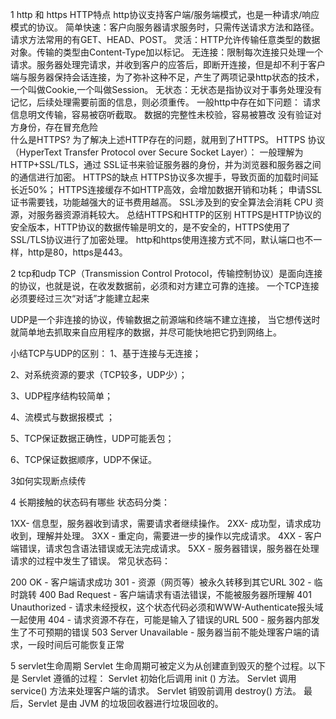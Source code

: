 1 http 和 https
    HTTP特点
    http协议支持客户端/服务端模式，也是一种请求/响应模式的协议。
    简单快速：客户向服务器请求服务时，只需传送请求方法和路径。请求方法常用的有GET、HEAD、POST。
    灵活：HTTP允许传输任意类型的数据对象。传输的类型由Content-Type加以标记。
    无连接：限制每次连接只处理一个请求。服务器处理完请求，并收到客户的应答后，即断开连接，但是却不利于客户端与服务器保持会话连接，为了弥补这种不足，产生了两项记录http状态的技术，一个叫做Cookie,一个叫做Session。
    无状态：无状态是指协议对于事务处理没有记忆，后续处理需要前面的信息，则必须重传。
    一般http中存在如下问题：
        请求信息明文传输，容易被窃听截取。
        数据的完整性未校验，容易被篡改
        没有验证对方身份，存在冒充危险  
    什么是HTTPS?
    为了解决上述HTTP存在的问题，就用到了HTTPS。
        HTTPS 协议（HyperText Transfer Protocol over Secure Socket Layer）：
    一般理解为HTTP+SSL/TLS，通过 SSL证书来验证服务器的身份，并为浏览器和服务器之间的通信进行加密。
    HTTPS的缺点
    HTTPS协议多次握手，导致页面的加载时间延长近50%；
    HTTPS连接缓存不如HTTP高效，会增加数据开销和功耗；
    申请SSL证书需要钱，功能越强大的证书费用越高。
    SSL涉及到的安全算法会消耗 CPU 资源，对服务器资源消耗较大。
    总结HTTPS和HTTP的区别
    HTTPS是HTTP协议的安全版本，HTTP协议的数据传输是明文的，是不安全的，HTTPS使用了SSL/TLS协议进行了加密处理。
    http和https使用连接方式不同，默认端口也不一样，http是80，https是443。

2 tcp和udp
TCP（Transmission Control Protocol，传输控制协议）是面向连接的协议，也就是说，在收发数据前，必须和对方建立可靠的连接。
 一个TCP连接必须要经过三次“对话”才能建立起来
 
 UDP是一个非连接的协议，传输数据之前源端和终端不建立连接， 当它想传送时就简单地去抓取来自应用程序的数据，并尽可能快地把它扔到网络上。

小结TCP与UDP的区别：
1、基于连接与无连接；

2、对系统资源的要求（TCP较多，UDP少）；

3、UDP程序结构较简单；

4、流模式与数据报模式 ；

5、TCP保证数据正确性，UDP可能丢包；

6、TCP保证数据顺序，UDP不保证。


3如何实现断点续传

4 长期接触的状态码有哪些 
状态码分类：

1XX- 信息型，服务器收到请求，需要请求者继续操作。
2XX- 成功型，请求成功收到，理解并处理。
3XX - 重定向，需要进一步的操作以完成请求。
4XX - 客户端错误，请求包含语法错误或无法完成请求。
5XX - 服务器错误，服务器在处理请求的过程中发生了错误。
常见状态码：

200 OK - 客户端请求成功
301 - 资源（网页等）被永久转移到其它URL
302 - 临时跳转
400 Bad Request - 客户端请求有语法错误，不能被服务器所理解
401 Unauthorized - 请求未经授权，这个状态代码必须和WWW-Authenticate报头域一起使用
404 - 请求资源不存在，可能是输入了错误的URL
500 - 服务器内部发生了不可预期的错误
503 Server Unavailable - 服务器当前不能处理客户端的请求，一段时间后可能恢复正常

5 servlet生命周期
Servlet 生命周期可被定义为从创建直到毁灭的整个过程。以下是 Servlet 遵循的过程：
Servlet 初始化后调用 init () 方法。
Servlet 调用 service() 方法来处理客户端的请求。
Servlet 销毁前调用 destroy() 方法。
最后，Servlet 是由 JVM 的垃圾回收器进行垃圾回收的。